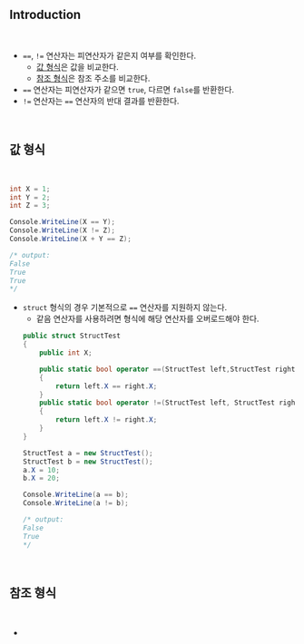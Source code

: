## Introduction

<br>

- `==`, `!=` 연산자는 피연산자가 같은지 여부를 확인한다.
  - [값 형식](https://peponi-paradise.tistory.com/entry/C-Language-%EA%B0%92-%ED%98%95%EC%8B%9D)은 값을 비교한다.
  - [참조 형식](https://peponi-paradise.tistory.com/entry/C-Language-%EC%B0%B8%EC%A1%B0-%ED%98%95%EC%8B%9D)은 참조 주소를 비교한다.
- `==` 연산자는 피연산자가 같으면 `true`, 다르면 `false`를 반환한다.
- `!=` 연산자는 `==` 연산자의 반대 결과를 반환한다.

<br>

## 값 형식

<br>

```cs
int X = 1;
int Y = 2;
int Z = 3;

Console.WriteLine(X == Y);
Console.WriteLine(X != Z);
Console.WriteLine(X + Y == Z);

/* output:
False
True
True
*/
```

- `struct` 형식의 경우 기본적으로 `==` 연산자를 지원하지 않는다.
  - 같음 연산자를 사용하려면 형식에 해당 연산자를 오버로드해야 한다.
  ```cs
  public struct StructTest
  {
      public int X;

      public static bool operator ==(StructTest left,StructTest right)
      {
          return left.X == right.X;
      }
      public static bool operator !=(StructTest left, StructTest right)
      {
          return left.X != right.X;
      }
  }
  ```
  ```cs
  StructTest a = new StructTest();
  StructTest b = new StructTest();
  a.X = 10;
  b.X = 20;

  Console.WriteLine(a == b);
  Console.WriteLine(a != b);

  /* output:
  False
  True
  */
  ```

<br>

## 참조 형식

<br>

- 

